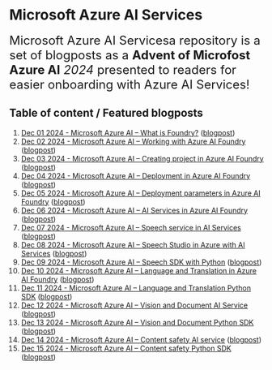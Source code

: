 <!-- README.md was wriiten in beautiful MacDown  -->
# Microsoft Azure AI Services




<span style="font-size: x-large; font-weight: normal;">Microsoft Azure AI Servicesa  repository is 
a set of blogposts as a **Advent of Microfost Azure AI** _2024_ presented to readers for easier onboarding with Azure AI Services! </span>


## Table of content / Featured blogposts 

1. [Dec 01 2024 -  Microsoft Azure AI – What is Foundry?](https://github.com/tomaztk/.md) ([blogpost](https://tomaztsql.wordpress.com/2024/12/01/advent-of-2024-day-1-microsoft-azure-ai-what-is-foundry/))
2. [Dec 02 2024 - Microsoft Azure AI – Working with Azure AI Foundry](https://github.com/tomaztk.md) ([blogpost](https://tomaztsql.wordpress.com/2024/12/02/advent-of-2024-day-2-microsoft-azure-ai-working-with-azure-ai-foundry/))
3. [Dec 03 2024 - Microsoft Azure AI – Creating project in Azure AI Foundry](https://github.com/tomaztk/.md) ([blogpost](https://tomaztsql.wordpress.com/2024/12/03/advent-of-2024-day-3-microsoft-azure-ai-creating-project-in-azure-ai-foundry/))
4. [Dec 04 2024 - Microsoft Azure AI – Deployment in Azure AI Foundry](https://github.com/tomaztk/.md) ([blogpost](https://tomaztsql.wordpress.com/2024/12/04/advent-of-2024-day-4-microsoft-azure-ai-deployment-in-azure-ai-foundry/))
5. [Dec 05 2024 - Microsoft Azure AI – Deployment parameters in Azure AI Foundry](https://github.com/tomaztk/.md) ([blogpost](https://tomaztsql.wordpress.com/2024/12/05/advent-of-2024-day-5-microsoft-azure-ai-deployment-parameters-in-azure-ai-foundry/))
6. [Dec 06 2024 - Microsoft Azure AI – AI Services in Azure AI Foundry](https://github.com/tomaztk/.md) ([blogpost](https://tomaztsql.wordpress.com/2024/12/06/advent-of-2024-day-6-microsoft-azure-ai-ai-services-in-azure-ai-foundry/))
7. [Dec 07 2024 - Microsoft Azure AI – Speech service in AI Services](https://github.com/tomaztk/.md) ([blogpost](https://tomaztsql.wordpress.com/2024/12/08/advent-of-2024-day-7-microsoft-azure-ai-speech-service-in-ai-services/))
8. [Dec 08 2024 - Microsoft Azure AI – Speech Studio in Azure with AI Services](https://github.com/tomaztk/.md) ([blogpost](https://tomaztsql.wordpress.com/2024/12/08/advent-of-2024-day-8-microsoft-azure-ai-speech-studio-in-azure-with-ai-services/))
9. [Dec 09 2024 - Microsoft Azure AI – Speech SDK with Python](https://github.com/tomaztk/.md) ([blogpost](https://tomaztsql.wordpress.com/2024/12/09/advent-of-2024-day-9-microsoft-azure-ai-speech-sdk-with-python/))
10. [Dec 10 2024 - Microsoft Azure AI – Language and Translation in Azure AI Foundry](https://github.com/tomaztk/.md) ([blogpost](https://tomaztsql.wordpress.com/2024/12/10/advent-of-2024-day-10-microsoft-azure-ai-language-and-translation-in-azure-ai-foundry/))
11. [Dec 11 2024 - Microsoft Azure AI – Language and Translation Python SDK](https://github.com/tomaztk/.md) ([blogpost](https://tomaztsql.wordpress.com/2024/12/11/advent-of-2024-day-11-microsoft-azure-ai-language-and-translation-in-azure-ai-foundry/))
12. [Dec 12 2024 - Microsoft Azure AI – Vision and Document AI Service](https://github.com/tomaztk/.md) ([blogpost](https://tomaztsql.wordpress.com/2024/12/12/advent-of-2024-day-12-microsoft-azure-ai-vision-and-document-ai-service/))
13. [Dec 13 2024 - Microsoft Azure AI – Vision and Document Python SDK](https://github.com/tomaztk/.md) ([blogpost](https://tomaztsql.wordpress.com/2024/12/13/advent-of-2024-day-13-microsoft-azure-ai-vision-and-document-python-sdk/))
14. [Dec 14 2024 - Microsoft Azure AI – Content safety AI service](https://github.com/tomaztk/.md) ([blogpost](https://tomaztsql.wordpress.com/2024/12/14/advent-of-2024-day-14-microsoft-azure-ai-content-safety-ai-service/))
15. [Dec 15 2024 - Microsoft Azure AI – Content safety Python SDK](https://github.com/tomaztk/.md) ([blogpost](https://tomaztsql.wordpress.com/2024/12/15/advent-of-2024-day-15-microsoft-azure-ai-content-safety-python-sdk/))


